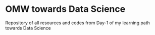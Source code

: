 # OMW towards Data Science
Repository of all resources and codes from Day-1 of my learning path towards Data Science
